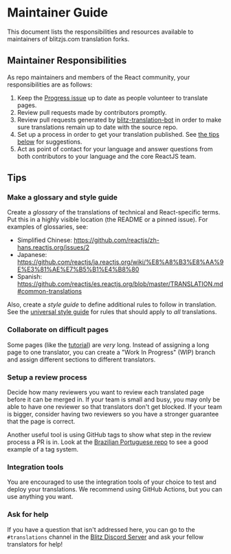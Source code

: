 # Maintainer Guide

This document lists the responsibilities and resources available to maintainers of blitzjs.com translation forks.

## Maintainer Responsibilities

As repo maintainers and members of the React community, your responsibilities are as follows:

1. Keep the [Progress issue](/docs/PROGRESS.template.md) up to date as people volunteer to translate pages.
2. Review pull requests made by contributors promptly.
3. Review pull requests generated by [blitz-translation-bot](https://github.com/blitz-translation-bot) in order to make sure translations remain up to date with the source repo.
4. Set up a process in order to get your translation published. See [the tips below](#tips) for suggestions.
5. Act as point of contact for your language and answer questions from both contributors to your language and the core ReactJS team. 

## Tips

### Make a glossary and style guide

Create a *glossary* of the translations of technical and React-specific terms. Put this in a highly visible location (the README or a pinned issue). For examples of glossaries, see:

* Simplified Chinese: https://github.com/reactjs/zh-hans.reactjs.org/issues/2
* Japanese: https://github.com/reactjs/ja.reactjs.org/wiki/%E8%A8%B3%E8%AA%9E%E3%81%AE%E7%B5%B1%E4%B8%80
* Spanish: https://github.com/reactjs/es.reactjs.org/blob/master/TRANSLATION.md#common-translations

Also, create a *style guide* to define additional rules to follow in translation. See the [universal style guide](/docs/style-guide.md) for rules that should apply to *all* translations.

### Collaborate on difficult pages

Some pages (like the [tutorial](https://blitjs.com/tutorial)) are *very* long. Instead of assigning a long page to one translator, you can create a "Work In Progress" (WIP) branch and assign different sections to different translators.

### Setup a review process

Decide how many reviewers you want to review each translated page before it can be merged in. If your team is small and busy, you may only be able to have one reviewer so that translators don't get blocked. If your team is bigger, consider having two reviewers so you have a stronger guarantee that the page is correct.

Another useful tool is using GitHub tags to show what step in the review process a PR is in. Look at the [Brazilian Portuguese repo](https://github.com/reactjs/pt-BR.reactjs.org/pulls) to see a good example of a tag system.

### Integration tools

You are encouraged to use the integration tools of your choice to test and deploy your translations. We recommend using GitHub Actions, but you can use anything you want.

### Ask for help

If you have a question that isn't addressed here, you can go to the `#translations` channel in the [Blitz Discord Server](https://discord.blitzjs.com) and ask your fellow translators for help!
